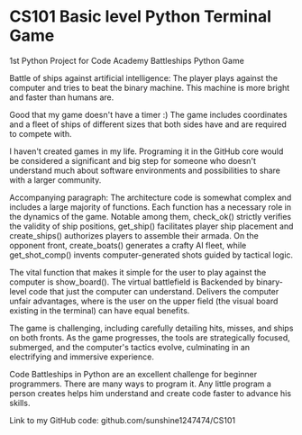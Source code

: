 # CS101 Basic level Python Terminal Game
1st Python Project for Code Academy
Battleships Python Game

Battle of ships against artificial intelligence:
The player plays against the computer and tries to beat the binary machine. This machine is more bright and faster than humans are. 

Good that my game doesn't have a timer :)
The game includes coordinates and a fleet of ships of different sizes that both sides have and are required to compete with.

I haven't created games in my life. Programing it in the GitHub core would be considered a significant and big step for someone who doesn't understand much about software environments and possibilities to share with a larger community.

Accompanying paragraph:
The architecture code is somewhat complex and includes a large majority of functions. Each function has a necessary role in the dynamics of the game. Notable among them, check_ok() strictly verifies the validity of ship positions, get_ship() facilitates player ship placement and create_ships() authorizes players to assemble their armada. On the opponent front, create_boats() generates a crafty AI fleet, while get_shot_comp() invents computer-generated shots guided by tactical logic.

The vital function that makes it simple for the user to play against the computer is show_board(). The virtual battlefield is Backended by binary-level code that just the computer can understand. Delivers the computer unfair advantages, where is the user on the upper field (the visual board existing in the terminal) can have equal benefits.

The game is challenging, including carefully detailing hits, misses, and ships on both fronts. As the game progresses, the tools are strategically focused, submerged, and the computer's tactics evolve, culminating in an electrifying and immersive experience.

Code Battleships in Python are an excellent challenge for beginner programmers. There are many ways to program it. Any little program a person creates helps him understand and create code faster to advance his skills. 

Link to my GitHub code:
github.com/sunshine1247474/CS101
